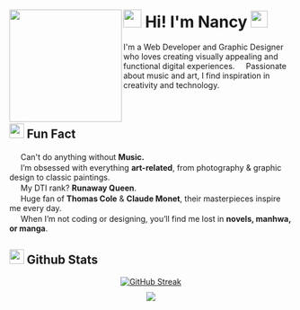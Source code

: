 <div align="left">
  <img src="https://media.nga.gov/iiif/1c3a0c23-3926-4475-b9b8-59cb1d72b410/full/!588,600/0/default.jpg" height="200" &#x3c;="" a="" align="left">
  <h1><img src="https://media0.giphy.com/media/v1.Y2lkPTc5MGI3NjExOXF4amp4NGp4OXZvbHF2eG9uZzcxbXpnYXg1N3QxcGhtcXpkb3Y1ZiZlcD12MV9pbnRlcm5hbF9naWZfYnlfaWQmY3Q9cw/5UbuuUrwlNuJ8I7ROM/giphy.gif" width="32px"> Hi! I'm Nancy <img src="https://media.giphy.com/media/X2JtPo47cCMdCaUbVs/giphy.gif?cid=ecf05e47qbzi3etc240t3bdm6g4u0uu4elc1mwgqk9q1obqx&ep=v1_stickers_search&rid=giphy.gif&ct=s" width="30px">
</div>
<p align="left">
I'm a Web Developer and Graphic Designer who loves creating visually appealing and functional digital experiences. <img src="https://media.giphy.com/media/cDNamBWbRdOehbE969/giphy.gif?cid=790b7611gck9njq6ihfnbk7zz48b8nuljkbehk61hdax4b78&ep=v1_stickers_search&rid=giphy.gif&ct=s" width="12px">
</div> Passionate about music and art, I find inspiration in creativity and technology. 
</p>
<br>
<h2 id="funfact"><img src="https://media.giphy.com/media/daxJ5FMqFQob6ublDC/giphy.gif" width="26px"> Fun Fact</h2>
<p>

<div align="left">
<img src="https://media.giphy.com/media/3Ii2SW00oLZ8k/giphy.gif" width="16"> Can't do anything without <b>Music.</b>  
<br>  
<img src="https://media.giphy.com/media/3Ii2SW00oLZ8k/giphy.gif" width="16"> I’m obsessed with everything <b>art-related</b>, from photography & graphic design to classic paintings. 
<br>
<img src="https://media.giphy.com/media/3Ii2SW00oLZ8k/giphy.gif" width="16">
My DTI rank? <b>Runaway Queen</b>.  
<br>  
<img src="https://media.giphy.com/media/3Ii2SW00oLZ8k/giphy.gif" width="16"> Huge fan of <b>Thomas Cole</b> & <b>Claude Monet</b>, their masterpieces inspire me every day.  
<br>  
<img src="https://media.giphy.com/media/3Ii2SW00oLZ8k/giphy.gif" width="16"> When I’m not coding or designing, you’ll find me lost in <b>novels, manhwa, or manga</b>.  
</div>
</p>

<h2 id="GithubSTats"><img src="https://media.giphy.com/media/dWF5DzAawZUL91Jrlv/giphy.gif?cid=ecf05e47zaiptsmyhqmr3ffwmor4g5tlepmm7hlwajiwe0c2&ep=v1_stickers_related&rid=giphy.gif&ct=s" width="26px"> Github Stats</h2>


<div align="center">
<a href="https://git.io/streak-stats"><img src="https://streak-stats.demolab.com?user=naviolyn&theme=dracula&border_radius=15&card_width=525&card_height=190&currStreakLabel=FD84A5&background=FFFDF0&sideLabels=FD84A5&currStreakNum=C2426A&sideNums=FD84A5&ring=C2426A&stroke=FCC7D700&fire=C2426A&dates=FD84A5BC" alt="GitHub Streak" /></a>
<div style="height:10px;"></div>
<img src="https://github-profile-trophy.vercel.app/?username=naviolyn&theme=dark_lover&no-bg=true&margin-w=15&margin-h=15&column=4&rank=S,AAA,A,B,C"/>
</div>
